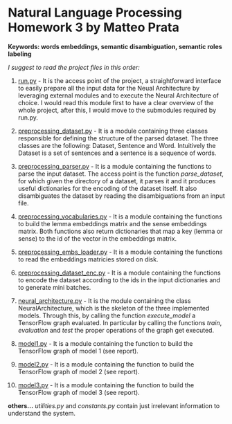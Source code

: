# Natural Language Processing Homework 3 by Matteo Prata

**Keywords: words embeddings, semantic disambiguation, semantic roles labeling**

_I suggest to read the project files in this order:_

1. [run.py](https://github.com/matteoprata/m-natural-language-processing-hw3/blob/master/run.py) - It is the access point of the project, a straightforward interface to easily prepare all the input data for the Neual Architecture by leveraging external modules and to execute the Neural Architecture of choice. I would read this module first to have a clear overview of the whole project, after this, I would move to the submodules required by run.py.

2. [preprocessing_dataset.py](https://github.com/matteoprata/m-natural-language-processing-hw3/blob/master/preprocessing_dataset.py) - It is a module containing three classes responsible for defining the structure of the parsed dataset. The three classes are the following: Dataset, Sentence and Word. Intuitively the Dataset is a set of sentences and a sentence is a sequence of words.

3. [preprocessing_parser.py](https://github.com/matteoprata/m-natural-language-processing-hw3/blob/master/preprocessing_parser.py) - It is a module containing the functions to parse the input dataset. The access point is the function *parse_dataset*, for which given the directory of a dataset, it parses it and it produces useful dictionaries for the encoding of the dataset itself. It also disambiguates the dataset by reading the disambiguations from an input file.

4. [preprocessing_vocabularies.py](https://github.com/matteoprata/m-natural-language-processing-hw3/blob/master/preprocessing_vocabularies.py) - It is a module containing the functions to build the lemma embeddings matrix and the sense embeddings matrix. Both functions also return dictionaries that map a key (lemma or sense) to the id of the vector in the embeddings matrix.

5. [preprocessing_embs_loader.py](https://github.com/matteoprata/m-natural-language-processing-hw3/blob/master/preprocessing_embs_loader.py) - It is a module containing the functions to read the embeddings matricies stored on disk. 

6. [preprocessing_dataset_enc.py](https://github.com/matteoprata/m-natural-language-processing-hw3/blob/master/preprocessing_dataset_enc.py) - It is a module containing the functions to encode the dataset according to the ids in the input dictionaries and to generate mini batches.

7. [neural_architecture.py](https://github.com/matteoprata/m-natural-language-processing-hw3/blob/master/neural_architecture.py) - It is the module containing the class NeuralArchitecture, which is the skeleton of the three implemented models. Through this, by calling the function *execute_model* a TensorFlow graph evaluated. In particular by calling the functions *train*, *evaluation* and *test* the proper operations of the graph get executed.

8. [model1.py](https://github.com/matteoprata/m-natural-language-processing-hw3/blob/master/model1.py) - It is a module containing the function to build the TensorFlow graph of model 1 (see report).


9. [model2.py](https://github.com/matteoprata/m-natural-language-processing-hw3/blob/master/model2.py) - It is a module containing the function to build the TensorFlow graph of model 2 (see report).

10. [model3.py](https://github.com/matteoprata/m-natural-language-processing-hw3/blob/master/model3.py) - It is a module containing the function to build the TensorFlow graph of model 3 (see report).

**others...** 
*utilities.py* and *constants.py* contain just irrelevant information to understand the system.


